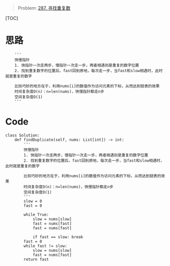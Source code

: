 > Problem: [287. 寻找重复数](https://leetcode.cn/problems/find-the-duplicate-number/description/)

[TOC]

# 思路

        '''
        快慢指针
        1. 快指针一次走两步，慢指针一次走一步，两者相遇则是重复的数字位置
        2. 找到重复数字的位置后，fast回到原地，每次走一步，当fast和slow相遇时，此时就是重复的数字
    
        比较巧妙的地方在于，利用nums[i]的数值作为访问元素的下标，从而达到链表的效果
        时间复杂度O(n)：n=len(nums)，快慢指针都走n步
        空间复杂度O(1)
        '''


# Code
```Python3 []
class Solution:
    def findDuplicate(self, nums: List[int]) -> int:
        '''
        快慢指针
        1. 快指针一次走两步，慢指针一次走一步，两者相遇则是重复的数字位置
        2. 找到重复数字的位置后，fast回到原地，每次走一步，当fast和slow相遇时，此时就是重复的数字

        比较巧妙的地方在于，利用nums[i]的数值作为访问元素的下标，从而达到链表的效果
        时间复杂度O(n)：n=len(nums)，快慢指针都走n步
        空间复杂度O(1)
        '''
        slow = 0
        fast = 0

        while True:
            slow = nums[slow]
            fast = nums[fast]
            fast = nums[fast]

            if fast == slow: break
        fast = 0
        while fast != slow:
            slow = nums[slow]
            fast = nums[fast]
        return fast
```
